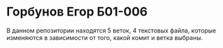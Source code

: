 # Горбунов Егор Б01-006
В данном репозитории находятся 5 веток, 4 текстовых файла, которые изменяются
в зависимости от того, какой комит и ветка выбраны.
